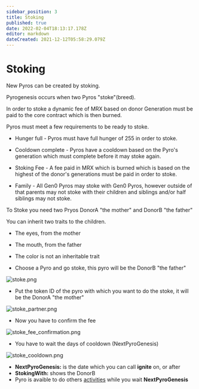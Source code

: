 ```yaml
---
sidebar_position: 3
title: Stoking
published: true
date: 2022-02-04T18:13:17.178Z
editor: markdown
dateCreated: 2021-12-12T05:58:29.079Z
---
```


# Stoking

New Pyros can be created by stoking.

Pyrogenesis occurs when two Pyros "stoke"(breed).

In order to stoke a dynamic fee of MRX based on donor Generation must be paid to the core contract which is then burned.

Pyros must meet a few requirements to be ready to stoke.

- Hunger full - Pyros must have full hunger of 255 in order to stoke.

- Cooldown complete - Pyros have a cooldown based on the Pyro's generation which must complete before it may stoke again.

- Stoking Fee - A fee paid in MRX which is burned which is based on the highest of the donor's generations must be paid in order to stoke.

- Family - All Gen0 Pyros may stoke with Gen0 Pyros, however outside of that parents may not stoke with their children and siblings and/or half siblings may not stoke.

To Stoke you need two Pryos DonorA "the mother" and DonorB "the father"

You can inherit two traits to the children.

- The eyes, from the mother
- The mouth, from the father
- The color is not an inheritable trait

- Choose a Pyro and go stoke, this pyro will be the DonorB "the father"

![stoke.png](/img/stoke.png)

- Put the token ID of the pyro with which you want to do the stoke, it will be the DonorA "the mother"

![stoke_partner.png](/img/stoke_partner.png)

- Now you have to confirm the fee

![stoke_fee_confirmation.png](/img/stoke_fee_confirmation.png)

- You have to wait the days of cooldown (NextPyroGenesis)

![stoke_cooldown.png](/img/stoke_cooldown.png)

- **NextPyroGenesis:** is the date which you can call **ignite** on, or after
- **StokingWith:** shows the DonorB
- Pyro is avaible to do others [activities](/tokens/pyro/activities) while you wait **NextPyroGenesis**
